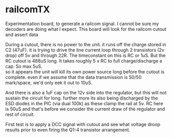 # railcomTX

Experimentation board, to generate a railcom signal.  I cannot be sure my decoders are doing what I expect.
This board will look for the railcom cutout and assert data

During a cutout, there is no power to the unit.  it runs off the charge stored in C2 (47uF).
it is trying to drive the line current loop through 2 transistors (2v drop) off 5v and through 22R.
The timeconstant on this is RC or 1uS.  But the RC cutout is 488uS long.  It takes roughly 5 x RC to full charge/discharge a cap.   So max 5uS.  
so it appears the unit will kill its own power source long before the cutout is complete.
even if we assume that the data transmission is 50/50 mark/space, we'd only eek it out to 10uS.

And there is also a 1uF cap on the 12v side into the regulator, but this will not sustain the circuit for long.  further more its also being discharged by the ESD diodes in the PIC
(via dual 100k) as these clamp the rail at 5v.  RC here is 50uS and that's before we consider the current draw of the regulator and rest of circuit.

First test is to apply a DCC signal with cutout and see what voltage droop results prior to even firing the Q1-4 transistor arrangement.













